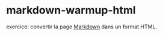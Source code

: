 # markdown-warmup-html

exercice: convertir la page [Markdown](https://github.com/becodeorg/BXL-Swartz-3-21/tree/master/02-Markdown) dans un format HTML. 
